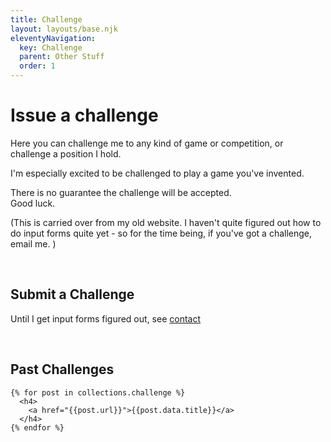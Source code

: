 ```yaml
---
title: Challenge
layout: layouts/base.njk
eleventyNavigation:
  key: Challenge
  parent: Other Stuff
  order: 1
---
```

# Issue a challenge

Here you can challenge me to any kind of game or competition, or challenge a position I hold.  

I'm especially excited to be challenged to play a game you've invented.  

There is no guarantee the challenge will be accepted.  
Good luck.

(This is carried over from my old website.
I haven't quite figured out how to do input forms quite yet - so for the time being, if you've got a challenge, email me. )

<br>

## Submit a Challenge
Until I get input forms figured out, see [contact](/contact)

<br>

## Past Challenges
    {% for post in collections.challenge %}
      <h4> 
        <a href="{{post.url}}">{{post.data.title}}</a>
      </h4>
    {% endfor %}

